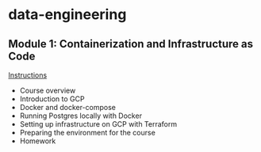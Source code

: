 # data-engineering

## Module 1: Containerization and Infrastructure as Code

[Instructions](1-docker-and-terraform)

- Course overview
- Introduction to GCP
- Docker and docker-compose
- Running Postgres locally with Docker
- Setting up infrastructure on GCP with Terraform
- Preparing the environment for the course
- Homework